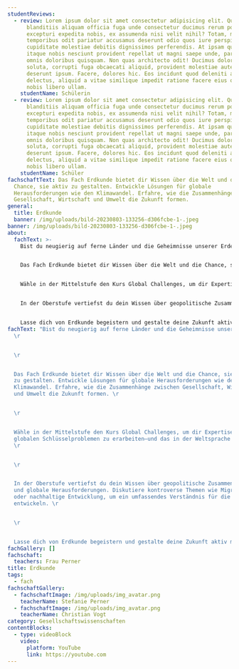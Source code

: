 ```yaml
---
studentReviews:
  - review: Lorem ipsum dolor sit amet consectetur adipisicing elit. Quam vero sed
      blanditiis aliquam officia fuga unde consectetur ducimus rerum porro
      excepturi expedita nobis, ex assumenda nisi velit nihil? Totam, magnam
      temporibus odit pariatur accusamus deserunt odio quos iure perspiciatis
      cupiditate molestiae debitis dignissimos perferendis. At ipsam quam illo
      itaque nobis nesciunt provident repellat ut magni saepe unde, pariatur
      omnis doloribus quisquam. Non quas architecto odit! Ducimus dolorum velit
      soluta, corrupti fuga obcaecati aliquid, provident molestiae autem
      deserunt ipsum. Facere, dolores hic. Eos incidunt quod deleniti atque
      delectus, aliquid a vitae similique impedit ratione facere eius odit quas,
      nobis libero ullam.
    studentName: Schülerin
  - review: Lorem ipsum dolor sit amet consectetur adipisicing elit. Quam vero sed
      blanditiis aliquam officia fuga unde consectetur ducimus rerum porro
      excepturi expedita nobis, ex assumenda nisi velit nihil? Totam, magnam
      temporibus odit pariatur accusamus deserunt odio quos iure perspiciatis
      cupiditate molestiae debitis dignissimos perferendis. At ipsam quam illo
      itaque nobis nesciunt provident repellat ut magni saepe unde, pariatur
      omnis doloribus quisquam. Non quas architecto odit! Ducimus dolorum velit
      soluta, corrupti fuga obcaecati aliquid, provident molestiae autem
      deserunt ipsum. Facere, dolores hic. Eos incidunt quod deleniti atque
      delectus, aliquid a vitae similique impedit ratione facere eius odit quas,
      nobis libero ullam.
    studentName: Schüler
fachschaftText: Das Fach Erdkunde bietet dir Wissen über die Welt und die
  Chance, sie aktiv zu gestalten. Entwickle Lösungen für globale
  Herausforderungen wie den Klimawandel. Erfahre, wie die Zusammenhänge zwischen
  Gesellschaft, Wirtschaft und Umwelt die Zukunft formen.
general:
  title: Erdkunde
  banner: /img/uploads/bild-20230803-133256-d306fcbe-1-.jpeg
banner: /img/uploads/bild-20230803-133256-d306fcbe-1-.jpeg
about:
  fachText: >-
    Bist du neugierig auf ferne Länder und die Geheimnisse unserer Erde? 


    Das Fach Erdkunde bietet dir Wissen über die Welt und die Chance, sie aktiv zu gestalten. Entwickle Lösungen für globale Herausforderungen wie den Klimawandel. Erfahre, wie die Zusammenhänge zwischen Gesellschaft, Wirtschaft und Umwelt die Zukunft formen. 


    Wähle in der Mittelstufe den Kurs Global Challenges, um dir Expertise zu globalen Schlüsselproblemen zu erarbeiten—und das in der Weltsprache Englisch. 


    In der Oberstufe vertiefst du dein Wissen über geopolitische Zusammenhänge und globale Herausforderungen. Diskutiere kontroverse Themen wie Migration oder nachhaltige Entwicklung, um ein umfassendes Verständnis für die Welt zu entwickeln. 


    Lasse dich von Erdkunde begeistern und gestalte deine Zukunft aktiv mit!
fachText: "Bist du neugierig auf ferne Länder und die Geheimnisse unserer Erde?
  \r


  \r


  Das Fach Erdkunde bietet dir Wissen über die Welt und die Chance, sie aktiv
  zu gestalten. Entwickle Lösungen für globale Herausforderungen wie den
  Klimawandel. Erfahre, wie die Zusammenhänge zwischen Gesellschaft, Wirtschaft
  und Umwelt die Zukunft formen. \r


  \r


  Wähle in der Mittelstufe den Kurs Global Challenges, um dir Expertise zu
  globalen Schlüsselproblemen zu erarbeiten—und das in der Weltsprache Englisch.
  \r


  \r


  In der Oberstufe vertiefst du dein Wissen über geopolitische Zusammenhänge
  und globale Herausforderungen. Diskutiere kontroverse Themen wie Migration
  oder nachhaltige Entwicklung, um ein umfassendes Verständnis für die Welt zu
  entwickeln. \r


  \r


  Lasse dich von Erdkunde begeistern und gestalte deine Zukunft aktiv mit!"
fachGallery: []
fachschaft:
  teachers: Frau Perner
title: Erdkunde
tags:
  - fach
fachschaftGallery:
  - fachschaftImage: /img/uploads/img_avatar.png
    teacherName: Stefanie Perner
  - fachschaftImage: /img/uploads/img_avatar.png
    teacherName: Christian Vogt
category: Gesellschaftswissenschaften
contentBlocks:
  - type: videoBlock
    video:
      platform: YouTube
      link: https://youtube.com
---
```

